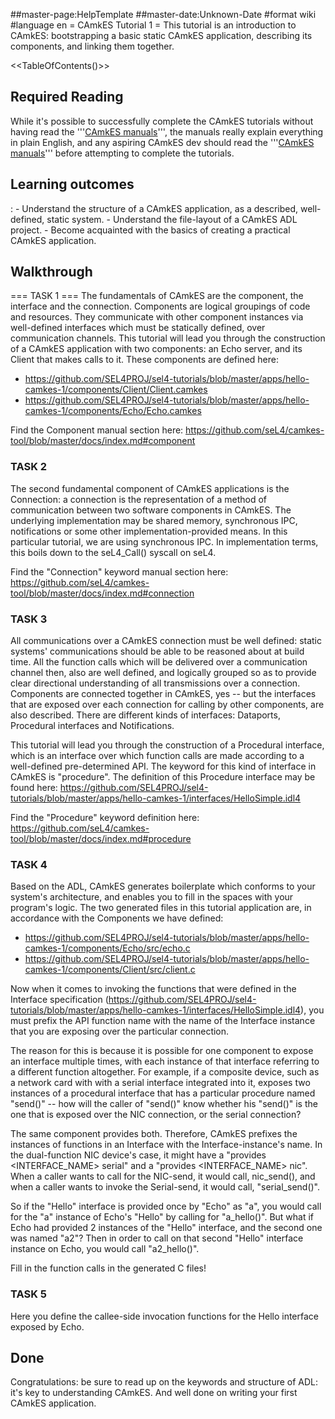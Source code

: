 \#\#master-page:HelpTemplate \#\#master-date:Unknown-Date \#format wiki
\#language en = CAmkES Tutorial 1 = This tutorial is an introduction to
CAmkES: bootstrapping a basic static CAmkES application, describing its
components, and linking them together.

&lt;&lt;TableOfContents()&gt;&gt;

## Required Reading
 While it's possible to successfully complete the
CAmkES tutorials without having read the
'''[CAmkES manuals](https://github.com/seL4/camkes-tool/blob/master/docs/index.md)''', the manuals really explain everything in plain English,
and any aspiring CAmkES dev should read the
'''[CAmkES manuals](https://github.com/seL4/camkes-tool/blob/master/docs/index.md)''' before attempting to complete the tutorials.

## Learning outcomes


:   -   Understand the structure of a CAmkES application, as a
        described, well-defined, static system.
    -   Understand the file-layout of a CAmkES ADL project.
    -   Become acquainted with the basics of creating a practical
        CAmkES application.

## Walkthrough
 === TASK 1 === The fundamentals of CAmkES are the
component, the interface and the connection. Components are logical
groupings of code and resources. They communicate with other component
instances via well-defined interfaces which must be statically defined,
over communication channels. This tutorial will lead you through the
construction of a CAmkES application with two components: an Echo
server, and its Client that makes calls to it. These components are
defined here:

  -   <https://github.com/SEL4PROJ/sel4-tutorials/blob/master/apps/hello-camkes-1/components/Client/Client.camkes>
  -   <https://github.com/SEL4PROJ/sel4-tutorials/blob/master/apps/hello-camkes-1/components/Echo/Echo.camkes>

Find the Component manual section here:
<https://github.com/seL4/camkes-tool/blob/master/docs/index.md#component>

### TASK 2
 The second fundamental component of CAmkES applications
is the Connection: a connection is the representation of a method of
communication between two software components in CAmkES. The underlying
implementation may be shared memory, synchronous IPC, notifications or
some other implementation-provided means. In this particular tutorial,
we are using synchronous IPC. In implementation terms, this boils down
to the seL4\_Call() syscall on seL4.

Find the "Connection" keyword manual section here:
<https://github.com/seL4/camkes-tool/blob/master/docs/index.md#connection>

### TASK 3
 All communications over a CAmkES connection must be well
defined: static systems' communications should be able to be reasoned
about at build time. All the function calls which will be delivered over
a communication channel then, also are well defined, and logically
grouped so as to provide clear directional understanding of all
transmissions over a connection. Components are connected together in
CAmkES, yes -- but the interfaces that are exposed over each connection
for calling by other components, are also described. There are different
kinds of interfaces: Dataports, Procedural interfaces and Notifications.

This tutorial will lead you through the construction of a Procedural
interface, which is an interface over which function calls are made
according to a well-defined pre-determined API. The keyword for this
kind of interface in CAmkES is "procedure". The definition of this
Procedure interface may be found here:
<https://github.com/SEL4PROJ/sel4-tutorials/blob/master/apps/hello-camkes-1/interfaces/HelloSimple.idl4>

Find the "Procedure" keyword definition here:
<https://github.com/seL4/camkes-tool/blob/master/docs/index.md#procedure>

### TASK 4
 Based on the ADL, CAmkES generates boilerplate which
conforms to your system's architecture, and enables you to fill in the
spaces with your program's logic. The two generated files in this
tutorial application are, in accordance with the Components we have
defined:

  -   <https://github.com/SEL4PROJ/sel4-tutorials/blob/master/apps/hello-camkes-1/components/Echo/src/echo.c>
  -   <https://github.com/SEL4PROJ/sel4-tutorials/blob/master/apps/hello-camkes-1/components/Client/src/client.c>

Now when it comes to invoking the functions that were defined in the
Interface specification
(<https://github.com/SEL4PROJ/sel4-tutorials/blob/master/apps/hello-camkes-1/interfaces/HelloSimple.idl4>),
you must prefix the API function name with the name of the Interface
instance that you are exposing over the particular connection.

The reason for this is because it is possible for one component to
expose an interface multiple times, with each instance of that interface
referring to a different function altogether. For example, if a
composite device, such as a network card with with a serial interface
integrated into it, exposes two instances of a procedural interface that
has a particular procedure named "send()" -- how will the caller of
"send()" know whether his "send()" is the one that is exposed over the
NIC connection, or the serial connection?

The same component provides both. Therefore, CAmkES prefixes the
instances of functions in an Interface with the Interface-instance's
name. In the dual-function NIC device's case, it might have a "provides
&lt;INTERFACE\_NAME&gt; serial" and a "provides &lt;INTERFACE\_NAME&gt;
nic". When a caller wants to call for the NIC-send, it would call,
nic\_send(), and when a caller wants to invoke the Serial-send, it would
call, "serial\_send()".

So if the "Hello" interface is provided once by "Echo" as "a", you would
call for the "a" instance of Echo's "Hello" by calling for "a\_hello()".
But what if Echo had provided 2 instances of the "Hello" interface, and
the second one was named "a2"? Then in order to call on that second
"Hello" interface instance on Echo, you would call "a2\_hello()".

Fill in the function calls in the generated C files!

### TASK 5
 Here you define the callee-side invocation functions for
the Hello interface exposed by Echo.

## Done
 Congratulations: be sure to read up on the keywords and
structure of ADL: it's key to understanding CAmkES. And well done on
writing your first CAmkES application.
